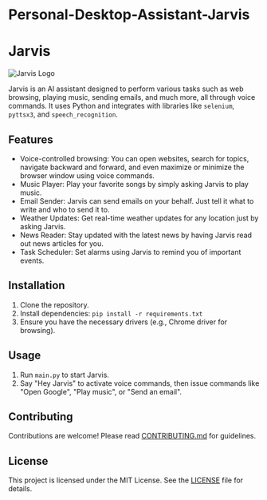 # Personal-Desktop-Assistant-Jarvis

# Jarvis

![Jarvis Logo](https://github.com/anujlunawat/Personal-Desktop-Assistant-Jarvis/assets/GUI/Main-Window/Jarvis_main.png)

Jarvis is an AI assistant designed to perform various tasks such as web browsing, playing music, sending emails, and much more, all through voice commands. It uses Python and integrates with libraries like `selenium`, `pyttsx3`, and `speech_recognition`.

## Features

- Voice-controlled browsing: You can open websites, search for topics, navigate backward and forward, and even maximize or minimize the browser window using voice commands.
- Music Player: Play your favorite songs by simply asking Jarvis to play music.
- Email Sender: Jarvis can send emails on your behalf. Just tell it what to write and who to send it to.
- Weather Updates: Get real-time weather updates for any location just by asking Jarvis.
- News Reader: Stay updated with the latest news by having Jarvis read out news articles for you.
- Task Scheduler: Set alarms using Jarvis to remind you of important events.

## Installation

1. Clone the repository.
2. Install dependencies: `pip install -r requirements.txt`
3. Ensure you have the necessary drivers (e.g., Chrome driver for browsing).

## Usage

1. Run `main.py` to start Jarvis.
2. Say "Hey Jarvis" to activate voice commands, then issue commands like "Open Google", "Play music", or "Send an email".

## Contributing

Contributions are welcome! Please read [CONTRIBUTING.md](CONTRIBUTING.md) for guidelines.

## License

This project is licensed under the MIT License. See the [LICENSE](LICENSE) file for details.

